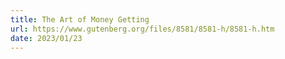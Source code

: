 ```yaml
---
title: The Art of Money Getting
url: https://www.gutenberg.org/files/8581/8581-h/8581-h.htm
date: 2023/01/23
---
```


